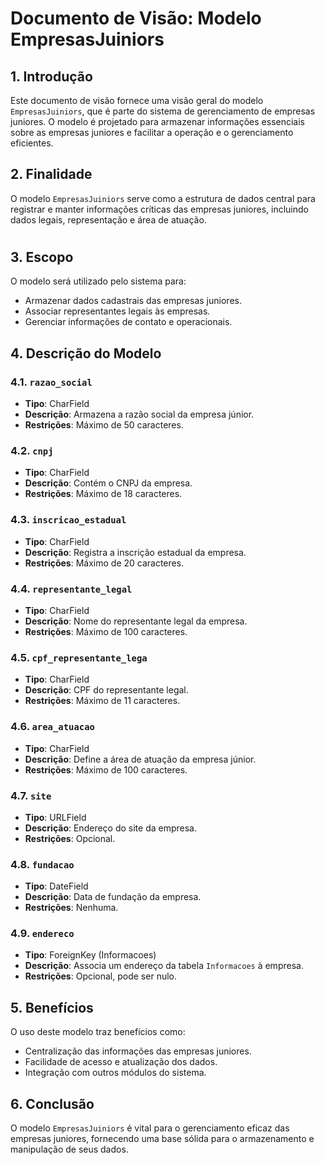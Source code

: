 # Documento de Visão: Modelo EmpresasJuiniors

## 1. Introdução

Este documento de visão fornece uma visão geral do modelo `EmpresasJuiniors`, que é parte do sistema de gerenciamento de empresas juniores. O modelo é projetado para armazenar informações essenciais sobre as empresas juniores e facilitar a operação e o gerenciamento eficientes.

## 2. Finalidade

O modelo `EmpresasJuiniors` serve como a estrutura de dados central para registrar e manter informações críticas das empresas juniores, incluindo dados legais, representação e área de atuação.
#
## 3. Escopo

O modelo será utilizado pelo sistema para:
- Armazenar dados cadastrais das empresas juniores.
- Associar representantes legais às empresas.
- Gerenciar informações de contato e operacionais.

## 4. Descrição do Modelo

### 4.1. `razao_social`
- **Tipo**: CharField
- **Descrição**: Armazena a razão social da empresa júnior.
- **Restrições**: Máximo de 50 caracteres.

### 4.2. `cnpj`
- **Tipo**: CharField
- **Descrição**: Contém o CNPJ da empresa.
- **Restrições**: Máximo de 18 caracteres.

### 4.3. `inscricao_estadual`
- **Tipo**: CharField
- **Descrição**: Registra a inscrição estadual da empresa.
- **Restrições**: Máximo de 20 caracteres.

### 4.4. `representante_legal`
- **Tipo**: CharField
- **Descrição**: Nome do representante legal da empresa.
- **Restrições**: Máximo de 100 caracteres.

### 4.5. `cpf_representante_lega`
- **Tipo**: CharField
- **Descrição**: CPF do representante legal.
- **Restrições**: Máximo de 11 caracteres.

### 4.6. `area_atuacao`
- **Tipo**: CharField
- **Descrição**: Define a área de atuação da empresa júnior.
- **Restrições**: Máximo de 100 caracteres.

### 4.7. `site`
- **Tipo**: URLField
- **Descrição**: Endereço do site da empresa.
- **Restrições**: Opcional.

### 4.8. `fundacao`
- **Tipo**: DateField
- **Descrição**: Data de fundação da empresa.
- **Restrições**: Nenhuma.

### 4.9. `endereco`
- **Tipo**: ForeignKey (Informacoes)
- **Descrição**: Associa um endereço da tabela `Informacoes` à empresa.
- **Restrições**: Opcional, pode ser nulo.

## 5. Benefícios

O uso deste modelo traz benefícios como:
- Centralização das informações das empresas juniores.
- Facilidade de acesso e atualização dos dados.
- Integração com outros módulos do sistema.

## 6. Conclusão

O modelo `EmpresasJuiniors` é vital para o gerenciamento eficaz das empresas juniores, fornecendo uma base sólida para o armazenamento e manipulação de seus dados.
